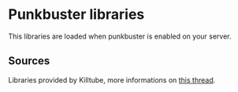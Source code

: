 # Punkbuster libraries
This libraries are loaded when punkbuster is enabled on your server.

## Sources
Libraries provided by Killtube, more informations on [this thread](https://killtube.org/showthread.php?3107-Request-How-to-install-punkbuster-on-ubuntu&highlight=punkbuster).
